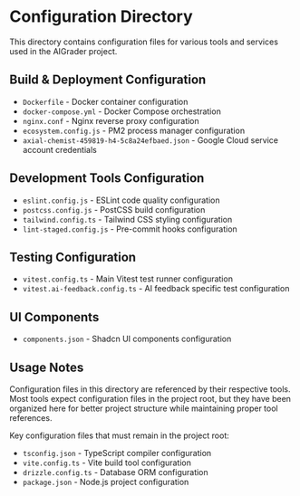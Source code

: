 # Configuration Directory

This directory contains configuration files for various tools and services used in the AIGrader project.

## Build & Deployment Configuration
- `Dockerfile` - Docker container configuration
- `docker-compose.yml` - Docker Compose orchestration
- `nginx.conf` - Nginx reverse proxy configuration
- `ecosystem.config.js` - PM2 process manager configuration
- `axial-chemist-459819-h4-5c8a24efbaed.json` - Google Cloud service account credentials

## Development Tools Configuration
- `eslint.config.js` - ESLint code quality configuration
- `postcss.config.js` - PostCSS build configuration  
- `tailwind.config.ts` - Tailwind CSS styling configuration
- `lint-staged.config.js` - Pre-commit hooks configuration

## Testing Configuration
- `vitest.config.ts` - Main Vitest test runner configuration
- `vitest.ai-feedback.config.ts` - AI feedback specific test configuration

## UI Components
- `components.json` - Shadcn UI components configuration

## Usage Notes

Configuration files in this directory are referenced by their respective tools. Most tools expect configuration files in the project root, but they have been organized here for better project structure while maintaining proper tool references.

Key configuration files that must remain in the project root:
- `tsconfig.json` - TypeScript compiler configuration
- `vite.config.ts` - Vite build tool configuration  
- `drizzle.config.ts` - Database ORM configuration
- `package.json` - Node.js project configuration
